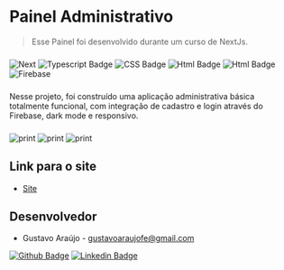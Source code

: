 # Painel Administrativo


>Esse Painel foi desenvolvido durante um curso de NextJs.
###

  
  

![Next](https://img.shields.io/badge/next.js-000000?style=for-the-badge&logo=nextdotjs&logoColor=white)  ![Typescript Badge](https://img.shields.io/badge/TypeScript-007ACC?style=for-the-badge&logo=typescript&logoColor=white) ![CSS Badge](https://img.shields.io/badge/CSS3-1572B6?style=for-the-badge&logo=css3&logoColor=white) ![Html Badge](https://img.shields.io/badge/HTML5-E34F26?style=for-the-badge&logo=html5&logoColor=white)   ![Html Badge](https://res.cloudinary.com/practicaldev/image/fetch/s--X1_tTziN--/c_limit%2Cf_auto%2Cfl_progressive%2Cq_auto%2Cw_880/https://img.shields.io/badge/Tailwind_CSS-38B2AC%3Fstyle%3Dfor-the-badge%26logo%3Dtailwind-css%26logoColor%3Dwhite) ![Firebase](https://img.shields.io/badge/firebase-ffca28?style=for-the-badge&logo=firebase&logoColor=black) 



  

###

Nesse projeto, foi construído uma aplicação administrativa básica totalmente funcional, com integração de cadastro e login através do Firebase, dark mode e responsivo.


###
<img src="https://res.cloudinary.com/dkzcbs84l/image/upload/v1640890179/pictures/Login_bvyxsh.png" alt="print" />
 <img src="https://res.cloudinary.com/dkzcbs84l/image/upload/v1640890179/pictures/Tema_escuro_z8cyst.png" alt="print" /> 
<img src="https://res.cloudinary.com/dkzcbs84l/image/upload/v1640890179/pictures/Tema_claro_tgawhy.png" alt="print" />

###

  
  

## Link para o site

-  [Site](https://template-admin-rose.vercel.app)

  

## Desenvolvedor

- Gustavo Araújo - gustavoaraujofe@gmail.com

  

[![Github Badge](https://img.shields.io/badge/-Github-000?style=flat-square&logo=Github&logoColor=white&link=https://github.com/gustavoaraujofe)](https://github.com/gustavoaraujofe)  [![Linkedin Badge](https://img.shields.io/badge/-LinkedIn-blue?style=flat-square&logo=Linkedin&logoColor=white&link=https://www.linkedin.com/in/gustavoaraujofe)](https://www.linkedin.com/in/gustavoaraujofe)
